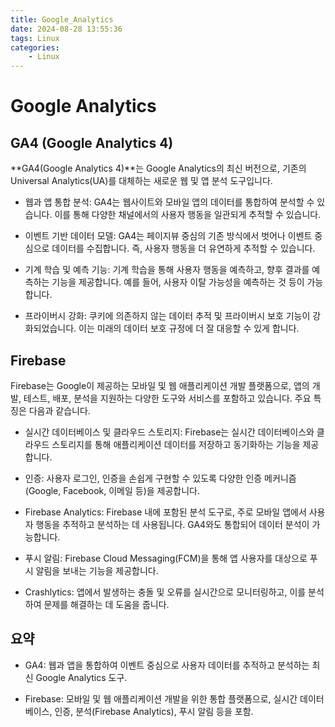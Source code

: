 ```yaml
---
title: Google_Analytics
date: 2024-08-28 13:55:36
tags: Linux
categories:
    - Linux
---
```

# Google Analytics

## GA4 (Google Analytics 4)
**GA4(Google Analytics 4)**는 Google Analytics의 최신 버전으로, 기존의 Universal Analytics(UA)를 대체하는 새로운 웹 및 앱 분석 도구입니다.

- 웹과 앱 통합 분석: GA4는 웹사이트와 모바일 앱의 데이터를 통합하여 분석할 수 있습니다. 이를 통해 다양한 채널에서의 사용자 행동을 일관되게 추적할 수 있습니다.


- 이벤트 기반 데이터 모델: GA4는 페이지뷰 중심의 기존 방식에서 벗어나 이벤트 중심으로 데이터를 수집합니다. 즉, 사용자 행동을 더 유연하게 추적할 수 있습니다.


- 기계 학습 및 예측 기능: 기계 학습을 통해 사용자 행동을 예측하고, 향후 결과를 예측하는 기능을 제공합니다. 예를 들어, 사용자 이탈 가능성을 예측하는 것 등이 가능합니다.


- 프라이버시 강화: 쿠키에 의존하지 않는 데이터 추적 및 프라이버시 보호 기능이 강화되었습니다. 이는 미래의 데이터 보호 규정에 더 잘 대응할 수 있게 합니다.


## Firebase
Firebase는 Google이 제공하는 모바일 및 웹 애플리케이션 개발 플랫폼으로, 앱의 개발, 테스트, 배포, 분석을 지원하는 다양한 도구와 서비스를 포함하고 있습니다. 주요 특징은 다음과 같습니다.


- 실시간 데이터베이스 및 클라우드 스토리지: Firebase는 실시간 데이터베이스와 클라우드 스토리지를 통해 애플리케이션 데이터를 저장하고 동기화하는 기능을 제공합니다.


- 인증: 사용자 로그인, 인증을 손쉽게 구현할 수 있도록 다양한 인증 메커니즘(Google, Facebook, 이메일 등)을 제공합니다.


- Firebase Analytics: Firebase 내에 포함된 분석 도구로, 주로 모바일 앱에서 사용자 행동을 추적하고 분석하는 데 사용됩니다. GA4와도 통합되어 데이터 분석이 가능합니다.


- 푸시 알림: Firebase Cloud Messaging(FCM)을 통해 앱 사용자를 대상으로 푸시 알림을 보내는 기능을 제공합니다.


- Crashlytics: 앱에서 발생하는 충돌 및 오류를 실시간으로 모니터링하고, 이를 분석하여 문제를 해결하는 데 도움을 줍니다.


## 요약

- GA4: 웹과 앱을 통합하여 이벤트 중심으로 사용자 데이터를 추적하고 분석하는 최신 Google Analytics 도구.


- Firebase: 모바일 및 웹 애플리케이션 개발을 위한 통합 플랫폼으로, 실시간 데이터베이스, 인증, 분석(Firebase Analytics), 푸시 알림 등을 포함.



